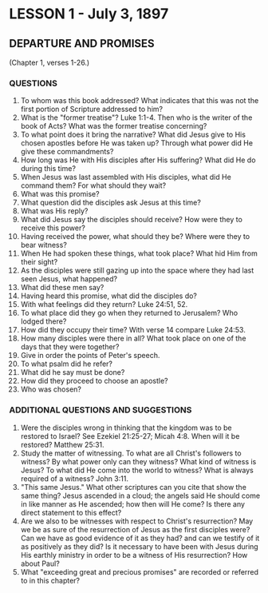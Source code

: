 # LESSON 1 - July 3, 1897

## DEPARTURE AND PROMISES
(Chapter 1, verses 1-26.)

### QUESTIONS

1. To whom was this book addressed? What indicates that this was not the first portion of Scripture addressed to him?
2. What is the "former treatise"? Luke 1:1-4. Then who is the writer of the book of Acts? What was the former treatise concerning?
3. To what point does it bring the narrative? What did Jesus give to His chosen apostles before He was taken up? Through what power did He give these commandments?
4. How long was He with His disciples after His suffering? What did He do during this time?
5. When Jesus was last assembled with His disciples, what did He command them? For what should they wait?
6. What was this promise?
7. What question did the disciples ask Jesus at this time?
8. What was His reply?
9. What did Jesus say the disciples should receive? How were they to receive this power?
10. Having received the power, what should they be? Where were they to bear witness?
11. When He had spoken these things, what took place? What hid Him from their sight?
12. As the disciples were still gazing up into the space where they had last seen Jesus, what happened?
13. What did these men say?
14. Having heard this promise, what did the disciples do?
15. With what feelings did they return? Luke 24:51, 52.
16. To what place did they go when they returned to Jerusalem? Who lodged there?
17. How did they occupy their time? With verse 14 compare Luke 24:53.
18. How many disciples were there in all? What took place on one of the days that they were together?
19. Give in order the points of Peter's speech.
20. To what psalm did he refer?
21. What did he say must be done?
22. How did they proceed to choose an apostle?
23. Who was chosen?

### ADDITIONAL QUESTIONS AND SUGGESTIONS

1. Were the disciples wrong in thinking that the kingdom was to be restored to Israel? See Ezekiel 21:25-27; Micah 4:8. When will it be restored? Matthew 25:31.
2. Study the matter of witnessing. To what are all Christ's followers to witness? By what power only can they witness? What kind of witness is Jesus? To what did He come into the world to witness? What is always required of a witness? John 3:11.
3. "This same Jesus." What other scriptures can you cite that show the same thing? Jesus ascended in a cloud; the angels said He should come in like manner as He ascended; how then will He come? Is there any direct statement to this effect?
4. Are we also to be witnesses with respect to Christ's resurrection? May we be as sure of the resurrection of Jesus as the first disciples were? Can we have as good evidence of it as they had? and can we testify of it as positively as they did? Is it necessary to have been with Jesus during His earthly ministry in order to be a witness of His resurrection? How about Paul?
5. What "exceeding great and precious promises" are recorded or referred to in this chapter?